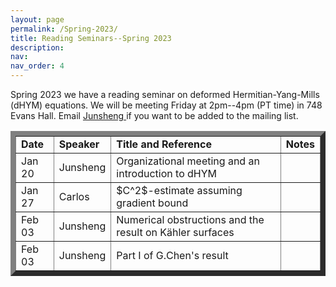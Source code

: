 ```yaml
---
layout: page
permalink: /Spring-2023/
title: Reading Seminars--Spring 2023
description: 
nav:
nav_order: 4
---
```



<p>Spring 2023 we have a reading seminar on deformed Hermitian-Yang-Mills (dHYM) equations. We will be meeting Friday at 2pm--4pm (PT time) in 748 Evans Hall. Email <a href="mailto:jszhang@berkeley.edu"> Junsheng </a> if you want to be added to the mailing list.  </p>

<p> <table cellpadding="4" cellspacing="2" border="8">
  
<td align="left"> <b>Date</b></td>
<td>
<b>Speaker</b>
</td>
<td> 
<b>Title and Reference</b>
</td>
<td>
<b>Notes</b>
</td>
<tr>

  
<td align="left"> Jan 20</td>
<td>
Junsheng
</td>
<td> 
Organizational meeting and an introduction to dHYM
</td>
<td>
<!--notes-->
</td>
<tr>  

<td align="left"> Jan 27</td>
<td>
Carlos
</td>
<td> 
$C^2$-estimate assuming gradient bound
</td>
<td>
<!--notes-->
</td>
<tr>
  
  
<td align="left"> Feb 03</td>
<td>
Junsheng
</td>
<td> 
Numerical obstructions and the result on Kähler surfaces
</td>
<td>
<!--notes-->
</td>
<tr>

  
   
<td align="left"> Feb 03</td>
<td>
Junsheng
</td>
<td> 
Part I of G.Chen's result
</td>
<td>
<!--notes-->
</td>
<tr>
 
